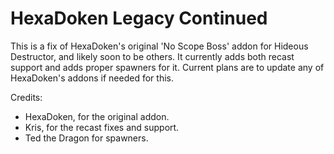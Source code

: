 # HexaDoken Legacy Continued

This is a fix of HexaDoken's original 'No Scope Boss' addon for Hideous Destructor, and likely soon to be others.
It currently adds both recast support and adds proper spawners for it.
Current plans are to update any of HexaDoken's addons if needed for this.

Credits:

- HexaDoken, for the original addon.
- Kris, for the recast fixes and support.
- Ted the Dragon for spawners.
